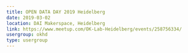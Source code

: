 ```yaml
---
title: OPEN DATA DAY 2019 Heidelberg
date: 2019-03-02
location: DAI Makerspace, Heidelberg
link: https://www.meetup.com/OK-Lab-Heidelberg/events/258756334/
usergroup: okhd
type: usergroup
---
```

